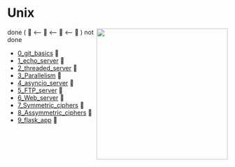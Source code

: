 # Unix

<img src=https://png.pngtree.com/png-vector/20190927/ourlarge/pngtree-adorable-baby-alpaca-illustration-for-nursery-decoration-png-image_1755209.jpg width=300 height=auto align="right"/>

done ( :green_book: <-- :ledger: <-- :orange_book: <-- :closed_book: ) not done

* [0_git_basics](https://github.com/TatianaVolkovaa/Unix/tree/main/0_git_basics) :green_book:
* [1_echo_server](https://github.com/TatianaVolkovaa/Unix/tree/main/1_echo_server) :green_book:
* [2_threaded_server](https://github.com/TatianaVolkovaa/Unix/tree/main/2_threaded_server) :green_book:
* [3_Parallelism](https://github.com/TatianaVolkovaa/Unix/tree/main/3_Parallelism) :green_book:
* [4_asyncio_server](https://github.com/TatianaVolkovaa/Unix/tree/main/4_asyncio_server) :green_book:
* [5_FTP_server](https://github.com/TatianaVolkovaa/Unix/tree/main/5_FTP_server) :green_book:
* [6_Web_server](https://github.com/TatianaVolkovaa/Unix/tree/main/6_Web_server) :green_book:
* [7_Symmetric_ciphers](https://github.com/TatianaVolkovaa/Unix/tree/main/7_Symmetric_ciphers) :closed_book:
* [8_Assymmetric_ciphers](https://github.com/TatianaVolkovaa/Unix/tree/main/8_Assymmetric_ciphers) :closed_book:
* [9_flask_app](https://github.com/TatianaVolkovaa/Unix/tree/main/9_flask_app) :closed_book:
